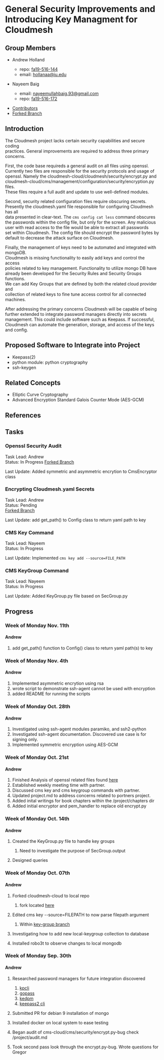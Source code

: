 # General Security Improvements and Introducing Key Managment for Cloudmesh  

## Group Members

- Andrew Holland  

  - repo: [fa19-516-144](<"https://github.com/cloudmesh-community/fa19-516-144/tree/master">)  
  - email: hollanaa@iu.edu  

- Nayeem Baig  

  - email: nayeemullahbaig.93@gmail.com  
  - repo: [fa19-516-172]("https://github.com/cloudmesh-community/fa19-516-172/tree/master">)  

* [Contributors](https://github.com/cloudmesh-community/fa19-516-144/graphs/contributors)  
* [Forked Branch]("https://github.com/ElectricErudite/cloudmesh-cloud")

## Introduction

The Cloudmesh project lacks certain security capabilities and secure coding  
practices. General improvements are required to address three primary concerns.  

First, the code base requireds a general audit on all files using openssl.  
Currently two files are responsible for the security protocols and usage of  
openssl. Namely the cloudmesh-cloud/cloudmesh/security/encrypt.py and   
cloudmesh-cloud/cms/management/configuration/security/encryption.py files.  
These files require a full audit and update to use well-defined modules.   

Second, security related configuration files require obscuring secrets.  
Presently the cloudmesh.yaml file responsible for configuring Cloudmesh has all  
data presented in clear-text. The ``` cms config cat less ``` command obscures  
the passwords within the config file, but only for the screen. Any malicious  
user with read access to the file would be able to extract all passwords  
set within Cloudmesh. The config file should encrypt the password bytes by   
default to decrease the attack surface on Cloudmesh.   

Finally, the management of keys need to be automated and integrated with mongoDB.  
Cloudmesh is missing functionality to easily add keys and control the access  
policies related to key management. Functionality to utilize mongo DB have  
already been developed for the Security Rules and Security Groups functions.  
We can add Key Groups that are defined by both the related cloud provider and  
collection of related keys to fine tune access control for all connected machines.   

After addressing the primary concerns Cloudmesh will be capable of being  
further extended to integrate password managers directly into secrets  
management. This could include software such as Keepass. If successful,  
Cloudmesh can automate the generation, storage, and access of the keys and config.  

## Proposed Software to Integrate into Project

* Keepass(2)  
* python module: python cryptography  
* ssh-keygen  

## Related Concepts

* Elliptic Curve Cryptography  
* Advanced Encryption Standard Galois Counter Mode (AES-GCM)

## References

## Tasks

### Openssl Security Audit  

Task Lead: Andrew  
Status: In Progress 
[Forked Branch]("https://github.com/ElectricErudite/cloudmesh-cloud/tree/audit")  

Last Update: Added symmetric and asymmetric encrytion to CmsEncryptor class 

### Encrypting Cloudmesh.yaml Secrets  

Task Lead: Andrew    
Status: Pending   
[Forked Branch]("https://github.com/ElectricErudite/cloudmesh-cloud/tree/audit")  

Last Update: add get_path() to Config class to return yaml path to key

### CMS Key Command

Task Lead: Nayeem    
Status: In Progress   

Last Update: Implemented ``` cms key add --source=FILE_PATH ```

### CMS KeyGroup Command

Task Lead: Nayeem   
Status: In Progress   

Last Update: Added KeyGroup.py file based on SecGroup.py   

## Progress

### Week of Monday Nov. 11th  

#### Andrew  

1. add get_path() function to Config() class to return yaml path(s) to key  

### Week of Monday Nov. 4th  

#### Andrew  

1. Implemented asymmetric encrytion using rsa  
1. wrote script to demonstrate ssh-agent cannot be used with encryption   
1. added README for running the scripts

### Week of Monday Oct. 28th  

#### Andrew  

1. Investigated using ssh-agent modules paramiko, and ssh2-python  
1. Investigated ssh-agent documentation. Discovered use case is for signing only.  
1. Implemented symmetric encryption using AES-GCM  

### Week of Monday Oct. 21st  

#### Andrew

1. Finished Analysis of openssl related files found [here](https://github.com/cloudmesh-community/fa19-516-144/blob/audit/project/audit.md)
1. Established weekly meeting time with partner.  
1. Discussed cms key and cms keygroup commands with partner. 
1. Updated project.md to address concerns related to portners project. 
1. Added inital writings for book chapters within the /project/chapters dir
1. Added initial encryptor and pem_handler to replace old encrypt.py

### Week of Monday Oct. 14th

#### Andrew

1. Created the KeyGroup.py file to handle key groups  

   1. Need to investigate the purpose of SecGroup.output  

1. Designed queries

### Week of Monday Oct. 07th

#### Andrew

1. Forked cloudmesh-cloud to local repo  
   
   1. fork located [here](<https://github.com/ElectricErudite/cloudmesh-cloud>)  

1. Edited cms key --source=FILEPATH to now parse filepath argument  

   1. Within [key-group branch](<https://github.com/ElectricErudite/cloudmesh-cloud/tree/key-group>)  

1. Investigating how to add new local-keygroup collection to database  
1. Installed robo3t to observe changes to local mongodb  

### Week of Monday Sep. 30th 

#### Andrew

1. Researched password managers for future integration discovered 

   1. [kpcli](<http://kpcli.sourceforge.net/>)  
   1. [gopass](<https://www.gopass.pw/>)  
   1. [kedpm](<http://kedpm.sourceforge.net/>)  
   1. [keepass2 cli](<https://keepass.info/help/base/cmdline.html>)  

1. Submitted PR for debian 9 installation of mongo  
1. Installed docker on local system to ease testing
1. Began audit of cms-cloud/cms/security/encrypt.py-bug check /project/audit.md
1. Took second pass look through the encrypt.py-bug. Wrote questions for Gregor  

